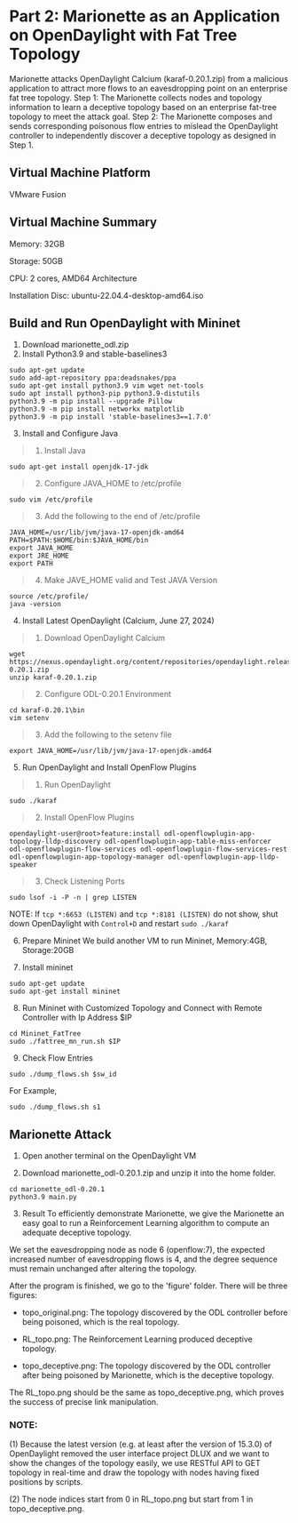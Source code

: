 # Part 2: Marionette as an Application on OpenDaylight with Fat Tree Topology
Marionette attacks OpenDaylight Calcium (karaf-0.20.1.zip) from a malicious application to attract more flows to an eavesdropping point on an enterprise fat tree topology. Step 1: The Marionette collects nodes and topology information to learn a deceptive topology based on an enterprise fat-tree topology to meet the attack goal. Step 2: The Marionette composes and sends corresponding poisonous flow entries to mislead the OpenDaylight controller to independently discover a deceptive topology as designed in Step 1.


## Virtual Machine Platform
VMware Fusion
## Virtual Machine Summary
Memory: 32GB

Storage: 50GB

CPU: 2 cores, AMD64 Architecture

Installation Disc: ubuntu-22.04.4-desktop-amd64.iso

## Build and Run OpenDaylight with Mininet
1. Download marionette_odl.zip
2. Install Python3.9 and stable-baselines3
  ```
  sudo apt-get update
  sudo add-apt-repository ppa:deadsnakes/ppa
  sudo apt-get install python3.9 vim wget net-tools
  sudo apt install python3-pip python3.9-distutils
  python3.9 -m pip install --upgrade Pillow
  python3.9 -m pip install networkx matplotlib
  python3.9 -m pip install 'stable-baselines3==1.7.0'
  ```
3. Install and Configure Java
  >1. Install Java
  ```
  sudo apt-get install openjdk-17-jdk
  ```
  >2. Configure JAVA_HOME to /etc/profile

  ```
  sudo vim /etc/profile
  ```
  >3. Add the following to the end of /etc/profile
  ```
  JAVA_HOME=/usr/lib/jvm/java-17-openjdk-amd64
  PATH=$PATH:$HOME/bin:$JAVA_HOME/bin
  export JAVA_HOME
  export JRE_HOME
  export PATH
  ```
  >4. Make JAVE_HOME valid and Test JAVA Version
  ```
  source /etc/profile/
  java -version
  ```
4. Install Latest OpenDaylight (Calcium, June 27, 2024)
  >1. Download OpenDaylight Calcium
  ```
  wget https://nexus.opendaylight.org/content/repositories/opendaylight.release/org/opendaylight/integration/karaf/0.20.1/karaf-0.20.1.zip
  unzip karaf-0.20.1.zip
  ```
  >2. Configure ODL-0.20.1 Environment
  ```
  cd karaf-0.20.1\bin
  vim setenv
  ```
  >3. Add the following to the setenv file
  
  ```
  export JAVA_HOME=/usr/lib/jvm/java-17-openjdk-amd64
  ```
5. Run OpenDaylight and Install OpenFlow Plugins
  >1. Run OpenDaylight
  ```
  sudo ./karaf
  ```
  >2. Install OpenFlow Plugins
  ```
  opendaylight-user@root>feature:install odl-openflowplugin-app-topology-lldp-discovery odl-openflowplugin-app-table-miss-enforcer odl-openflowplugin-flow-services odl-openflowplugin-flow-services-rest odl-openflowplugin-app-topology-manager odl-openflowplugin-app-lldp-speaker
  ```
  >3. Check Listening Ports
  ```
  sudo lsof -i -P -n | grep LISTEN
  ```
  NOTE: If ```tcp *:6653 (LISTEN)``` and ```tcp *:8181 (LISTEN)``` do not show, shut down OpenDaylight with ```Control+D``` and restart ```sudo ./karaf```

6. Prepare Mininet
  We build another VM to run Mininet, Memory:4GB, Storage:20GB

7. Install mininet
  ```
  sudo apt-get update
  sudo apt-get install mininet
  ```
8. Run Mininet with Customized Topology and Connect with Remote Controller with Ip Address $IP
  ``` 
  cd Mininet_FatTree
  sudo ./fattree_mn_run.sh $IP
  ```
9. Check Flow Entries
  ```
  sudo ./dump_flows.sh $sw_id
  ```
  For Example,
  ```
  sudo ./dump_flows.sh s1
  ```
## Marionette Attack
1. Open another terminal on the OpenDaylight VM

2. Download marionette_odl-0.20.1.zip and unzip it into the home folder.
  ```
  cd marionette_odl-0.20.1
  python3.9 main.py
  ```
3. Result
  To efficiently demonstrate Marionette, we give the Marionette an easy goal to run a Reinforcement Learning algorithm to compute an adequate deceptive topology.

  We set the eavesdropping node as node 6 (openflow:7), the expected increased number of eavesdropping flows is 4, and the degree sequence must remain unchanged after altering the topology.
  
  After the program is finished, we go to the 'figure' folder. There will be three figures:

  - topo_original.png: The topology discovered by the ODL controller before being poisoned, which is the real topology.

  - RL_topo.png: The Reinforcement Learning produced deceptive topology.

  - topo_deceptive.png: The topology discovered by the ODL controller after being poisoned by Marionette, which is the deceptive topology.

  The RL_topo.png should be the same as topo_deceptive.png, which proves the success of precise link manipulation.

### NOTE: 

(1) Because the latest version (e.g. at least after the version of 15.3.0) of OpenDaylight removed the user interface project DLUX and we want to show the changes of the topology easily, we use RESTful API to GET topology in real-time and draw the topology with nodes having fixed positions by scripts.

(2) The node indices start from 0 in RL_topo.png but start from 1 in topo_deceptive.png. 

